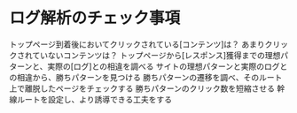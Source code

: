 # ログ解析のチェック事項
 トップページ到着後においてクリックされている[コンテンツ]は？
 あまりクリックされていないコンテンツは？
 トップページから[レスポンス]獲得までの理想パターンと、実際の[ログ]との相違を調べる
 サイトの理想パターンと実際のログとの相違から、勝ちパターンを見つける
 勝ちパターンの遷移を調べ、そのルート上で離脱したページをチェックする
 勝ちパターンのクリック数を短縮させる
 幹線ルートを設定し、より誘導できる工夫をする
